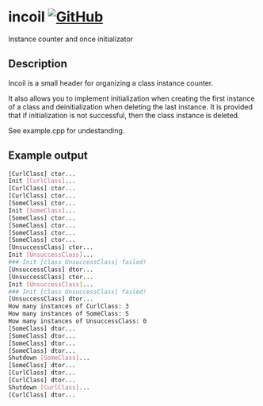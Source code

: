 # incoil [![GitHub](https://img.shields.io/github/license/higelak/incoil)](https://github.com/higelak/incoil/blob/main/LICENSE)
Instance counter and once initializator

## Description
Incoil is a small header for organizing a class instance counter.

It also allows you to implement initialization when creating the first instance of a class and deinitialization when deleting the last instance. 
It is provided that if initialization is not successful, then the class instance is deleted.

See example.cpp for undestanding.

## Example output
```bash
[CurlClass] ctor...
Init [CurlClass]...
[CurlClass] ctor...
[CurlClass] ctor...
[SomeClass] ctor...
Init [SomeClass]...
[SomeClass] ctor...
[SomeClass] ctor...
[SomeClass] ctor...
[SomeClass] ctor...
[UnsuccessClass] ctor...
Init [UnsuccessClass]...
### Init [class UnsuccessClass] failed!
[UnsuccessClass] dtor...
[UnsuccessClass] ctor...
Init [UnsuccessClass]...
### Init [class UnsuccessClass] failed!
[UnsuccessClass] dtor...
How many instances of CurlClass: 3
How many instances of SomeClass: 5
How many instances of UnsuccessClass: 0
[SomeClass] dtor...
[SomeClass] dtor...
[SomeClass] dtor...
[SomeClass] dtor...
Shutdown [SomeClass]...
[SomeClass] dtor...
[CurlClass] dtor...
[CurlClass] dtor...
Shutdown [CurlClass]...
[CurlClass] dtor...
```
